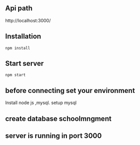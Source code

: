 
## Api path

http://localhost:3000/

## Installation
```
npm install
```

## Start server
```
npm start
```
## before connecting set your environment
Install node js ,mysql.
setup mysql

## create database schoolmngment

## server is running in port 3000